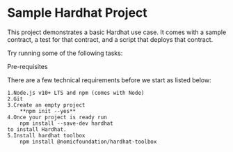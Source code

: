 # Sample Hardhat Project

This project demonstrates a basic Hardhat use case. It comes with a sample contract, a test for that contract, and a script that deploys that contract.

Try running some of the following tasks:


Pre-requisites​

There are a few technical requirements before we start as listed below:
```shell
1.Node.js v10+ LTS and npm (comes with Node)
2.Git
3.Create an empty project
    **npm init --yes**
4.Once your project is ready run
    npm install --save-dev hardhat
to install Hardhat.
5.Install hardhat toolbox 
    npm install @nomicfoundation/hardhat-toolbox    
```

